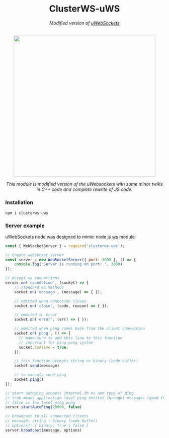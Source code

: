 <h1 align="center">ClusterWS-uWS</h1>
<h6 align="center">Modified version of <a href="https://github.com/uNetworking/uWebSockets">uWebSockets</a></h6>

<p align="center">
 <img src="https://cdn.rawgit.com/goriunov/159120ca6a883d8d4e75543ec395d361/raw/d22028ecc726d7d3cc30a2a85cc7cc454b0afada/clusterws.svg" width="450">
</p>

<p align="center">
  <i>This module is modified version of the uWebsockets with some minor twiks in C++ code and complete rewrite of JS code.</i>
</p>

### Installation

```js
npm i clusterws-uws
```

### Server example

uWebSockets node was designed to mimic node js [ws](https://github.com/websockets/ws) module

```js
const { WebSocketServer } = require('clusterws-uws');

// Create websocket server 
const server = new WebSocketServer({ port: 3000 }, () => {
    console.log('Server is running on port: ', 3000)
});

// Accept ws connections
server.on('connection', (socket) => {
    // standard ws methods
    socket.on('message', (message) => { });

    // emitted when conection closes 
    socket.on('close', (code, reason) => { });

    // emmited on error
    socket.on('error', (err) => { });

    // emmited when pong comes back from the client connection
    socket.on('pong', () => { 
      // make sure to add this line to this function 
      // important for ping pong system 
      socket.isAlive = true;
    });

    // this function accepts string or binary (node buffer)
    socket.send(message)

    // to manualy send ping
    socket.ping()
});

// start autoping accepts interval in ms and type of ping
// true means application level ping emitted throught messages (good for browser ping)
// false is low level ping pong
server.startAutoPing(20000, false)

// broadcast to all connected clients
// message: string | binary (node buffer)
// options?: { binary: true | false }
server.broadcast(message, options)

```
